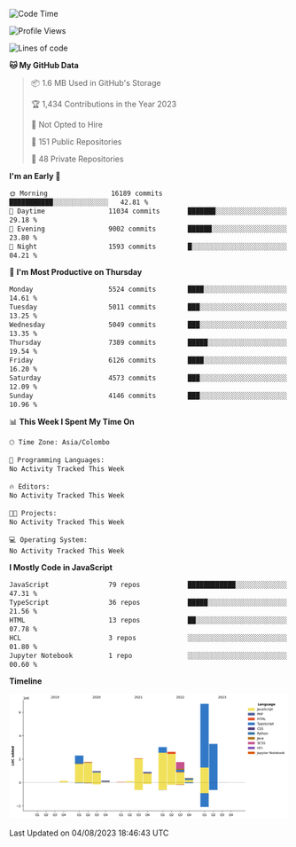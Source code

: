 
<!--START_SECTION:waka-->
![Code Time](http://img.shields.io/badge/Code%20Time-1%2C165%20hrs%2056%20mins-blue)

![Profile Views](http://img.shields.io/badge/Profile%20Views-0-blue)

![Lines of code](https://img.shields.io/badge/From%20Hello%20World%20I%27ve%20Written-26.1%20million%20lines%20of%20code-blue)

**🐱 My GitHub Data** 

> 📦 1.6 MB Used in GitHub's Storage 
 > 
> 🏆 1,434 Contributions in the Year 2023
 > 
> 🚫 Not Opted to Hire
 > 
> 📜 151 Public Repositories 
 > 
> 🔑 48 Private Repositories 
 > 
**I'm an Early 🐤** 

```text
🌞 Morning                16189 commits       ███████████░░░░░░░░░░░░░░   42.81 % 
🌆 Daytime                11034 commits       ███████░░░░░░░░░░░░░░░░░░   29.18 % 
🌃 Evening                9002 commits        ██████░░░░░░░░░░░░░░░░░░░   23.80 % 
🌙 Night                  1593 commits        █░░░░░░░░░░░░░░░░░░░░░░░░   04.21 % 
```
📅 **I'm Most Productive on Thursday** 

```text
Monday                   5524 commits        ████░░░░░░░░░░░░░░░░░░░░░   14.61 % 
Tuesday                  5011 commits        ███░░░░░░░░░░░░░░░░░░░░░░   13.25 % 
Wednesday                5049 commits        ███░░░░░░░░░░░░░░░░░░░░░░   13.35 % 
Thursday                 7389 commits        █████░░░░░░░░░░░░░░░░░░░░   19.54 % 
Friday                   6126 commits        ████░░░░░░░░░░░░░░░░░░░░░   16.20 % 
Saturday                 4573 commits        ███░░░░░░░░░░░░░░░░░░░░░░   12.09 % 
Sunday                   4146 commits        ███░░░░░░░░░░░░░░░░░░░░░░   10.96 % 
```


📊 **This Week I Spent My Time On** 

```text
🕑︎ Time Zone: Asia/Colombo

💬 Programming Languages: 
No Activity Tracked This Week

🔥 Editors: 
No Activity Tracked This Week

🐱‍💻 Projects: 
No Activity Tracked This Week

💻 Operating System: 
No Activity Tracked This Week
```

**I Mostly Code in JavaScript** 

```text
JavaScript               79 repos            ████████████░░░░░░░░░░░░░   47.31 % 
TypeScript               36 repos            █████░░░░░░░░░░░░░░░░░░░░   21.56 % 
HTML                     13 repos            ██░░░░░░░░░░░░░░░░░░░░░░░   07.78 % 
HCL                      3 repos             ░░░░░░░░░░░░░░░░░░░░░░░░░   01.80 % 
Jupyter Notebook         1 repo              ░░░░░░░░░░░░░░░░░░░░░░░░░   00.60 % 
```



**Timeline**

![Lines of Code chart](https://raw.githubusercontent.com/ccweerasinghe1994/ccweerasinghe1994/master/assets/bar_graph.png)


 Last Updated on 04/08/2023 18:46:43 UTC
<!--END_SECTION:waka-->
